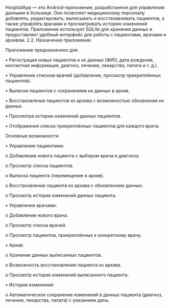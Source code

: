 HospitalApp — это Android-приложение, разработанное для управления данными в больнице. Оно позволяет медицинскому персоналу добавлять, редактировать, выписывать и восстанавливать пациентов, а также управлять врачами и просматривать историю изменений пациентов. Приложение использует SQLite для хранения данных и предоставляет удобный интерфейс для работы с пациентами, врачами и архивом.
2.2. Назначение приложения.

Приложение предназначено для:

•	Регистрация новых пациентов и их данных (ФИО, дата рождения, контактная информация, диагноз, лечение, лекарства, палата и т. д.).

•	Управления списком врачей (добавление, просмотр прикреплённых пациентов).

•	Выписки пациентов с сохранением их данных в архив.

•	Восстановления пациентов из архива с возможностью обновления их данных.

•	Просмотра истории изменений данных пациентов.

•	Отображения списка прикреплённых пациентов для каждого врача.

 Основные возможности
 
•	Управление пациентами: 

o	Добавление нового пациента с выбором врача и диагноза.

o	Просмотр списка пациентов.

o	Выписка пациента (перемещение в архив).

o	Восстановление пациента из архива с обновлением данных.

o	Просмотр истории изменений данных пациента.

•	Управление врачами: 

o	Добавление нового врача.

o	Просмотр списка врачей.

o	Просмотр пациентов, прикреплённых к конкретному врачу.

•	Архив: 

o	Хранение данных выписанных пациентов.

o	Возможность восстановления пациента из архива.

o	Просмотр истории изменений выписанного пациента.

•	История изменений: 

o	Автоматическое сохранение изменений в данных пациента (диагноз, лечение, лекарства, палата) с указанием даты.
